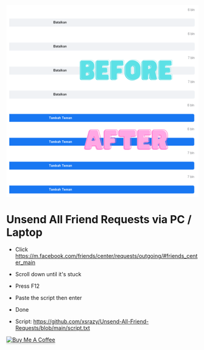 ![](screenshot.png)

# Unsend All Friend Requests via PC / Laptop

- Click https://m.facebook.com/friends/center/requests/outgoing/#friends_center_main
- Scroll down until it's stuck
- Press F12
- Paste the script then enter
- Done

- Script: https://github.com/xsrazy/Unsend-All-Friend-Requests/blob/main/script.txt

<a href="https://www.buymeacoffee.com/xsrazy" target="_blank"><img src="https://www.buymeacoffee.com/assets/img/custom_images/orange_img.png" alt="Buy Me A Coffee" style="height: 41px !important;width: 174px !important;box-shadow: 0px 3px 2px 0px rgba(190, 190, 190, 0.5) !important;-webkit-box-shadow: 0px 3px 2px 0px rgba(190, 190, 190, 0.5) !important;" ></a>
